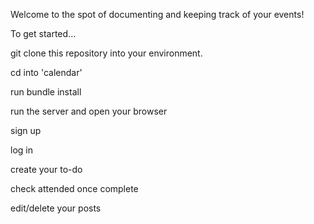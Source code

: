 Welcome to the spot of documenting and keeping track of your events!

To get started...

git clone this repository into your environment.

cd into 'calendar'

run bundle install

run the server and open your browser

sign up

log in

create your to-do

check attended once complete

edit/delete your posts
